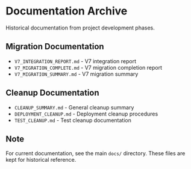 # Documentation Archive

Historical documentation from project development phases.

## Migration Documentation
- `V7_INTEGRATION_REPORT.md` - V7 integration report
- `V7_MIGRATION_COMPLETE.md` - V7 migration completion report  
- `V7_MIGRATION_SUMMARY.md` - V7 migration summary

## Cleanup Documentation
- `CLEANUP_SUMMARY.md` - General cleanup summary
- `DEPLOYMENT_CLEANUP.md` - Deployment cleanup procedures
- `TEST_CLEANUP.md` - Test cleanup documentation

## Note

For current documentation, see the main `docs/` directory.
These files are kept for historical reference.